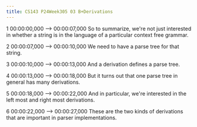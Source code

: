```yaml
---
title: CS143 P24Week305 03 B+Derivations
---
```


1
00:00:00,000 --> 00:00:07,000
So to summarize, we're not just interested in whether a string is in the language of a particular context free grammar.

2
00:00:07,000 --> 00:00:10,000
We need to have a parse tree for that string.

3
00:00:10,000 --> 00:00:13,000
And a derivation defines a parse tree.

4
00:00:13,000 --> 00:00:18,000
But it turns out that one parse tree in general has many derivations.

5
00:00:18,000 --> 00:00:22,000
And in particular, we're interested in the left most and right most derivations.

6
00:00:22,000 --> 00:00:27,000
These are the two kinds of derivations that are important in parser implementations.

